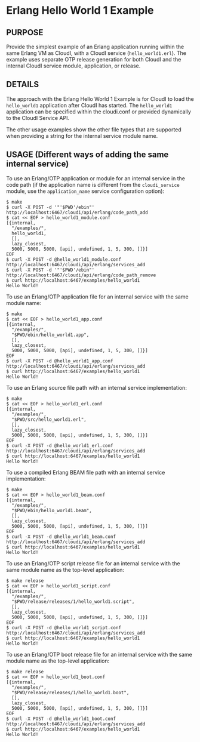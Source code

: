 # Erlang Hello World 1 Example

## PURPOSE

Provide the simplest example of an Erlang application running within the same
Erlang VM as CloudI, with a CloudI service (`hello_world1.erl`).  The example
uses separate OTP release generation for both CloudI and the internal
CloudI service module, application, or release.

## DETAILS

The approach with the Erlang Hello World 1 Example is for CloudI to load the
`hello_world1` application after CloudI has started.  The `hello_world1`
application can be specified within the cloudi.conf or provided
dynamically to the CloudI Service API.

The other usage examples show the other file types that are supported
when providing a string for the internal service module name.

## USAGE (Different ways of adding the same internal service)

To use an Erlang/OTP application or module for an internal service in the code path (if the application name is different from the `cloudi_service` module, use the `application_name` service configuration option):

    $ make
    $ curl -X POST -d '"'$PWD'/ebin"' http://localhost:6467/cloudi/api/erlang/code_path_add
    $ cat << EOF > hello_world1_module.conf
    [{internal,
      "/examples/",
      hello_world1,
      [],
      lazy_closest,
      5000, 5000, 5000, [api], undefined, 1, 5, 300, []}]
    EOF
    $ curl -X POST -d @hello_world1_module.conf http://localhost:6467/cloudi/api/erlang/services_add
    $ curl -X POST -d '"'$PWD'/ebin"' http://localhost:6467/cloudi/api/erlang/code_path_remove
    $ curl http://localhost:6467/examples/hello_world1
    Hello World!

To use an Erlang/OTP application file for an internal service with the same
module name:

    $ make
    $ cat << EOF > hello_world1_app.conf
    [{internal,
      "/examples/",
      "$PWD/ebin/hello_world1.app",
      [],
      lazy_closest,
      5000, 5000, 5000, [api], undefined, 1, 5, 300, []}]
    EOF
    $ curl -X POST -d @hello_world1_app.conf http://localhost:6467/cloudi/api/erlang/services_add
    $ curl http://localhost:6467/examples/hello_world1
    Hello World!

To use an Erlang source file path with an internal service implementation:

    $ make
    $ cat << EOF > hello_world1_erl.conf
    [{internal,
      "/examples/",
      "$PWD/src/hello_world1.erl",
      [],
      lazy_closest,
      5000, 5000, 5000, [api], undefined, 1, 5, 300, []}]
    EOF
    $ curl -X POST -d @hello_world1_erl.conf http://localhost:6467/cloudi/api/erlang/services_add
    $ curl http://localhost:6467/examples/hello_world1
    Hello World!

To use a compiled Erlang BEAM file path with an internal service implementation:

    $ make
    $ cat << EOF > hello_world1_beam.conf
    [{internal,
      "/examples/",
      "$PWD/ebin/hello_world1.beam",
      [],
      lazy_closest,
      5000, 5000, 5000, [api], undefined, 1, 5, 300, []}]
    EOF
    $ curl -X POST -d @hello_world1_beam.conf http://localhost:6467/cloudi/api/erlang/services_add
    $ curl http://localhost:6467/examples/hello_world1
    Hello World!

To use an Erlang/OTP script release file for an internal service with the
same module name as the top-level application:

    $ make release
    $ cat << EOF > hello_world1_script.conf
    [{internal,
      "/examples/",
      "$PWD/release/releases/1/hello_world1.script",
      [],
      lazy_closest,
      5000, 5000, 5000, [api], undefined, 1, 5, 300, []}]
    EOF
    $ curl -X POST -d @hello_world1_script.conf http://localhost:6467/cloudi/api/erlang/services_add
    $ curl http://localhost:6467/examples/hello_world1
    Hello World!

To use an Erlang/OTP boot release file for an internal service with the
same module name as the top-level application:

    $ make release
    $ cat << EOF > hello_world1_boot.conf
    [{internal,
      "/examples/",
      "$PWD/release/releases/1/hello_world1.boot",
      [],
      lazy_closest,
      5000, 5000, 5000, [api], undefined, 1, 5, 300, []}]
    EOF
    $ curl -X POST -d @hello_world1_boot.conf http://localhost:6467/cloudi/api/erlang/services_add
    $ curl http://localhost:6467/examples/hello_world1
    Hello World!

